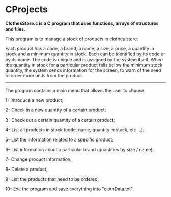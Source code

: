 # CProjects

**ClothesStore.c is a C program that uses functions, arrays of structures and files.**

This program is to manage a stock of products in clothes store:

 Each product has a code, a brand, a name, a size, a price, a quantity in
stock and a minimum quantity in stock. Each can be identified by its code or by its name. The code is unique and is assigned by the system itself. When the quantity in stock for a particular product falls below the minimum stock quantity, the system sends
information for the screen, to warn of the need to order more units from the product.

----

The program contains a main menu that allows the user to choose:

1- Introduce a new product;

2- Check in a new quantity of a certain product;

3- Check out a certain quantity of a certain product;

4- List all products in stock (code, name, quantity in stock, etc ...);

5- List the information related to a specific product;

6- List information about a particular brand (quantities by size / name);

7- Change product information;

8- Delete a product;

9- List the products that need to be ordered;

10- Exit the program and save everything into "clothData.txt".
